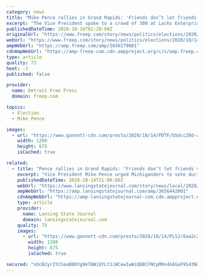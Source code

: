 ```yaml
---
category: news
title: "Mike Pence rallies in Grand Rapids: 'Friends don’t let friends vote alone'"
excerpt: "The Vice President spoke to a crowd of 300 at Lacks Enterprises in Grand Rapids, delivering remarks for more than 45 minutes."
publishedDateTime: 2020-10-16T02:20:00Z
originalUrl: "https://www.freep.com/story/news/politics/elections/2020/10/14/mike-pence-grand-rapids-election-2020-michigan/3656279001/"
webUrl: "https://www.freep.com/story/news/politics/elections/2020/10/14/mike-pence-grand-rapids-election-2020-michigan/3656279001/"
ampWebUrl: "https://amp.freep.com/amp/3656279001"
cdnAmpWebUrl: "https://amp-freep-com.cdn.ampproject.org/c/s/amp.freep.com/amp/3656279001"
type: article
quality: 73
heat: -1
published: false

provider:
  name: Detroit Free Press
  domain: freep.com

topics:
  - Election
  - Mike Pence

images:
  - url: "https://www.gannett-cdn.com/presto/2020/10/14/PDTF/b5dcc20d-a344-4d8f-967e-067f6c5880e5-pence.PNG?auto=webp&crop=894,503,x1,y0&format=pjpg&width=1200"
    width: 1200
    height: 675
    isCached: true

related:
  - title: "Pence rallies in Grand Rapids: ‘Friends don’t let friends vote alone’"
    excerpt: "Vice President Mike Pence urged Michiganders to vote during a rally near the state’s second-largest city, as Michigan remains key for both the Democratic and Republican campaigns’ bid for the White House."
    publishedDateTime: 2020-10-14T21:09:00Z
    webUrl: "https://www.lansingstatejournal.com/story/news/local/2020/10/14/pence-rallies-grand-rapids-friends-dont-let-friends-vote-alone/3656442001/"
    ampWebUrl: "https://amp.lansingstatejournal.com/amp/3656442001"
    cdnAmpWebUrl: "https://amp-lansingstatejournal-com.cdn.ampproject.org/c/s/amp.lansingstatejournal.com/amp/3656442001"
    type: article
    provider:
      name: Lansing State Journal
      domain: lansingstatejournal.com
    quality: 75
    images:
      - url: "https://www.gannett-cdn.com/presto/2020/10/14/PLSJ/6aa2c2e5-b4b6-41a0-959a-9e8af3bce6dc-Pence_Grand_Rapids.jpg?auto=webp&crop=3007,1692,x0,y150&format=pjpg&width=1200"
        width: 1200
        height: 675
        isCached: true

secured: "nOcB2yrZtChaaB8DYg9kT0WiQYLt1iWCewIwWiQ8BCFNtpMRn4G6GaF9S43NdDc6E9SqTC9H7gGgfUFs3XfW1J36HRr9GStN4d3qcpZXcgqLaTuTJ0rSVyMCFXMyVFplXOkiLJ/FWDwcx3YjG89ZEdm4hjwdQblrj6EN/ZZZloldbKqMgn1ad29hLKXb9tBZfOML5daUpc3V80LtykCGDiJPudQoSVN/tAglJzDZwlrwZXPhqvYRWpwMqiA1u3XkKpD06ghpy6DoPqrmACzV+/GTImTIAey5+YCH7JOK/RYKPUwRJYqyaDqc9LAxquQIpy97KCsfpO/hTw+/4yOzSpO759zNTRgE51acf2rOgz4=;n0wHU0/DXqymtzKYJiW7dQ=="
---
```


